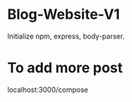 # Blog-Website-V1

Initialize npm, express, body-parser.

# To add more post

localhost:3000/compose

